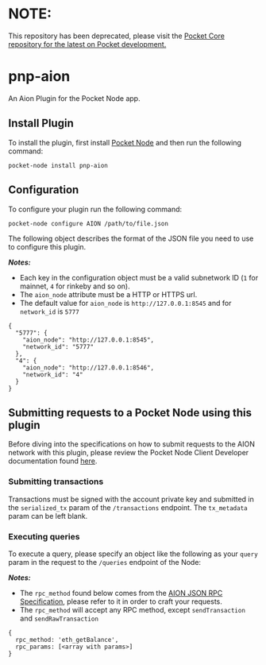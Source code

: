 # NOTE:
This repository has been deprecated, please visit the [Pocket Core repository for the latest on Pocket development.](https://github.com/pokt-network/pocket-core)

# pnp-aion
An Aion Plugin for the Pocket Node app.

## Install Plugin
To install the plugin, first install [Pocket Node](https://github.com/pokt-network/pocket-node) and then run the following command:

`pocket-node install pnp-aion`

## Configuration
To configure your plugin run the following command:

`pocket-node configure AION /path/to/file.json`

The following object describes the format of the JSON file you need to use to configure this plugin.

***Notes:***
* Each key in the configuration object must be a valid subnetwork ID (`1` for mainnet, `4` for rinkeby and so on).
* The `aion_node` attribute must be a HTTP or HTTPS url.
* The default value for `aion_node` is `http://127.0.0.1:8545` and for `network_id` is `5777`

```
{
  "5777": {
    "aion_node": "http://127.0.0.1:8545",
    "network_id": "5777"
  },
  "4": {
    "aion_node": "http://127.0.0.1:8546",
    "network_id": "4"
  }
}
```

## Submitting requests to a Pocket Node using this plugin
Before diving into the specifications on how to submit requests to the AION network with this plugin, please review the Pocket Node Client Developer documentation found [here](https://github.com/pokt-network/pocket-node/blob/master/CLIENT_DEVELOPERS.md).

### Submitting transactions
Transactions must be signed with the account private key and submitted in the `serialized_tx` param of the `/transactions` endpoint. The `tx_metadata` param can be left blank.

### Executing queries
To execute a query, please specify an object like the following as your `query` param in the request to the `/queries` endpoint of the Node:

***Notes:***
* The `rpc_method` found below comes from the [AION JSON RPC Specification](https://github.com/aionnetwork/aion/wiki/JSON-RPC-API-Docs), please refer to it in order to craft your requests.
* The `rpc_method` will accept any RPC method, except `sendTransaction` and `sendRawTransaction`

```
{
  rpc_method: 'eth_getBalance',
  rpc_params: [<array with params>]
}
```
